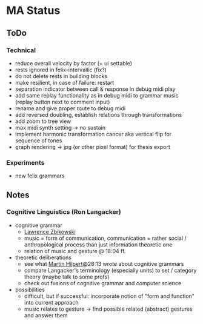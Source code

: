 # MA Status

## ToDo
### Technical
- reduce overall velocity by factor (+ ui settable)
- rests ignored in felix-intervallic (fix?)
- do not delete rests in building blocks
- make resilient, in case of failure: restart
- separation indicator between call & response in debug midi play
- add same replay functionality as in debug midi to grammar music (replay button next to comment input)
- rename and give proper route to debug midi
- add reversed doubling, establish relations through transformations
- add zoom to tree view
- max midi synth setting -> no sustain
- implement harmonic transformation cancer aka vertical flip for sequence of tones
- graph rendering -> jpg (or other pixel format) for thesis export
### Experiments
- new felix grammars

## Notes
### Cognitive Linguistics (Ron Langacker)
- cognitive grammar 
  - [Lawrence Zbikowski](https://www.youtube.com/watch?v=C2XKzCQ_Uj4)
  - music = form of communication, communication = rather social / anthropological process than just information theoretic one
  - relation of music and gesture @ 18:04 ff.
- theoretic deliberations
  - see what [Martin Hilpert](https://www.youtube.com/watch?v=dDfX3971Z_A)@28:13 wrote about cognitive grammars
  - compare Langacker's terminology (especially units) to set / category theory (maybe talk to some profs)
  - check out fusions of cognitive grammar and computer science
- possibilities
  - difficult, but if successful: incorporate notion of "form and function" into current approach
  - music relates to gesture -> find possible related (abstract) gestures and answer them